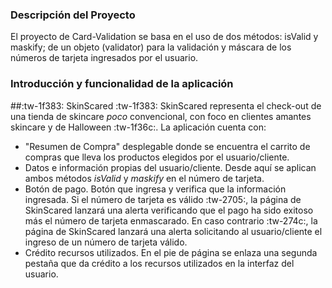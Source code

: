### Descripción del Proyecto
El proyecto de Card-Validation se basa en el uso de dos métodos: isValid y maskify; de un objeto (validator) para la validación y máscara de los números de tarjeta ingresados por el usuario.
### Introducción y funcionalidad de la aplicación
##:tw-1f383: SkinScared :tw-1f383:
SkinScared representa el check-out de una tienda de skincare *poco* convencional, con foco en clientes amantes skincare y de Halloween :tw-1f36c:.
La aplicación cuenta con: 
- "Resumen de Compra" desplegable donde se encuentra el carrito de compras que lleva los productos elegidos por el usuario/cliente.
- Datos e información propias del usuario/cliente. Desde aquí se aplican ambos métodos *isValid* y *maskify* en el número de tarjeta.
- Botón de pago. Botón que ingresa y verifica que la información ingresada.
Si el número de tarjeta es válido :tw-2705:, la página de SkinScared lanzará una alerta verificando que el pago ha sido exitoso más el número de tarjeta enmascarado.
En caso contrario :tw-274c:, la página de SkinScared lanzará una alerta solicitando al usuario/cliente el ingreso de un número de tarjeta válido.
- Crédito recursos utilizados. En el pie de página se enlaza una segunda pestaña que da crédito a los recursos utilizados en la interfaz del usuario.
